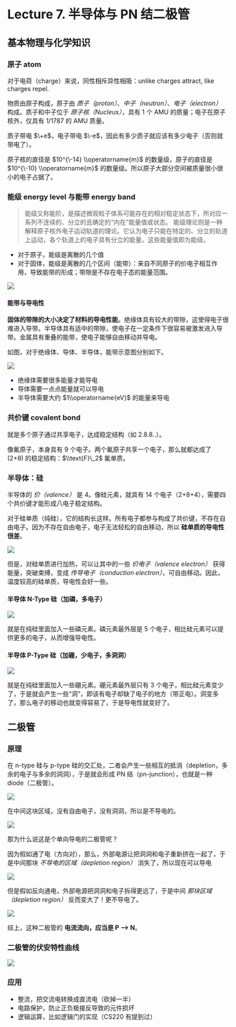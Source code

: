 
Lecture 7\. 半导体与 PN 结二极管
========================


基本物理与化学知识
---------


### 原子 atom


对于电荷（charge）来说，同性相斥异性相吸：unlike charges attract, like charges repel.


物质由原子构成，原子由 *质子（proton）*、*中子（neutron）*、*电子（electron）* 构成。质子和中子位于 *原子核（Nucleus）*，具有 1 个 AMU 的质量；电子在原子核外，仅具有 1/1787 的 AMU 质量。


质子带电 $\+e$，电子带电 $\-e$，因此有多少质子就应该有多少电子（否则就带电了）。


原子核的直径是 $10^{\-14} \\operatorname{m}$ 的数量级，原子的直径是 $10^{\-10} \\operatorname{m}$ 的数量级。所以原子大部分空间被质量很小很小的电子占据了。


### 能级 energy level 与能带 energy band



> 能级又称能阶，是描述微观粒子体系可能存在的相对稳定状态下，所对应一系列不连续的、分立的且确定的“内在”能量值或状态。 能级理论则是一种解释原子核外电子运动轨道的理论。它认为电子只能在特定的、分立的轨道上运动，各个轨道上的电子具有分立的能量，这些能量值即为能级。


* 对于原子，能级是离散的几个值
* 对于固体，能级是离散的几个区间（能带）：来自不同原子的价电子相互作用，导致能带的形成；带隙是不存在电子态的能量范围。


![](https://s2.loli.net/2023/05/23/lBEbVz3hc61DgTi.png)


#### 能带与导电性


**固体的带隙的大小决定了材料的导电性能**。绝缘体具有较大的带隙，这使得电子很难进入导带。半导体具有适中的带隙，使电子在一定条件下很容易被激发进入导带。金属具有重叠的能带，使电子能够自由移动并导电。


如图，对于绝缘体、导体、半导体，能带示意图分别如下。


![](https://s2.loli.net/2023/05/23/iGxcgLVvz2Jw4MR.png)


* 绝缘体需要很多能量才能导电
* 导体需要一点点能量就可以导电
* 半导体需要大约 $1\\operatorname{eV}$ 的能量来导电


### 共价键 covalent bond


就是多个原子通过共享电子，达成稳定结构（如 2\.8\.8\..）。


像氟原子，本身具有 9 个电子。两个氟原子共享一个电子，那么就都达成了 (2\+8\) 的稳定结构：$\\text{F}\_2$ 氟单质。


### 半导体：硅


半导体的 *价（valence）* 是 4。像硅元素，就具有 14 个电子（2\+8\+4），需要四个共价键才能形成八电子稳定结构。


对于硅单质（纯硅），它的结构长这样。所有电子都参与构成了共价键，不存在自由电子。因为不存在自由电子，电子无法轻松的自由移动，所以 **硅单质的导电性很差**。


![](https://s2.loli.net/2023/05/23/DLxEFCG1rTHyq2l.png)


但是，对硅单质进行加热，可以让其中的一些 *价电子（valence electron）* 获得能量，突破束缚，变成 *传导电子（conduction electron）*，可自由移动。因此，温度较高的硅单质，导电性会好一些。


#### 半导体 N\-Type 硅（加磷，多电子）


![](https://s2.loli.net/2023/05/23/hENqGKVzxmuDb9J.png)


就是在纯硅里面加入一些磷元素。磷元素最外层是 5 个电子，相比硅元素可以提供更多的电子，从而增强导电性。


#### 半导体 P\-Type 硅（加硼，少电子，多洞洞）


![](https://s2.loli.net/2023/05/23/rS65ElCOYXKVGno.png)


就是在纯硅里面加入一些硼元素。硼元素最外层只有 3 个电子，相比硅元素变少了，于是就会产生一些“洞”，即该有电子却缺了电子的地方（带正电）。洞变多了，那么电子的移动也就变得容易了，于是导电性就变好了。


二极管
---


### 原理


在 n\-type 硅与 p\-type 硅的交汇处，二者会产生一些相互的抵消（depletion，多余的电子与多余的洞洞），于是就会形成 PN 结（pn\-junction），也就是一种 diode（二极管）。


![](https://s2.loli.net/2023/05/23/ePNpUnOTDXdMAYB.png)


在中间这块区域，没有自由电子，没有洞洞，所以是不导电的。


![](https://s2.loli.net/2023/05/23/jbQsMzGEReKdhYn.png)


那为什么说这是个单向导电的二极管呢？


因为假如通了电（方向对），那么，外部电源让把洞洞和电子重新挤在一起了，于是中间那块 *不导电的区域（depletion region）* 消失了，所以现在可以导电


![](https://s2.loli.net/2023/05/23/UaTGxBrAStfymMb.png)


但是假如反向通电，外部电源把洞洞和电子拆得更远了，于是中间 *那块区域（depletion region）* 反而变大了！更不导电了。


![](https://s2.loli.net/2023/05/23/sJ5quhbNfGk2Vz6.png)


综上，这种二极管的 **电流流向，应当是 P \-\-\> N**。


### 二极管的伏安特性曲线


![](https://s2.loli.net/2023/05/23/3uCF4Uzc9mYPxbt.png)


### 应用


* 整流，把交流电转换成直流电（砍掉一半）
* 电路保护，防止正负极接反导致的元件损坏
* 逻辑运算，比如逻辑门的实现（CS220 有提到过）



